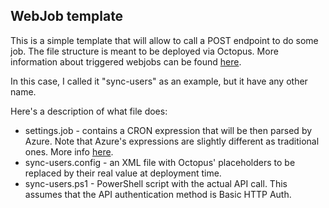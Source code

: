 ## WebJob template

This is a simple template that will allow to call a POST endpoint to do some job. The file structure is meant to be deployed via Octopus. More information about triggered webjobs can be found [here](https://octopus.com/docs/deployment-examples/azure-deployments/deploying-a-package-to-an-azure-web-app/deploying-web-jobs).

In this case, I called it "sync-users" as an example, but it have any other name.

Here's a description of what file does:

- settings.job - contains a CRON expression that will be then parsed by Azure. Note that Azure's expressions are slightly different as traditional ones. More info [here](https://docs.microsoft.com/en-us/azure/app-service/webjobs-create#ncrontab-expressions).
- sync-users.config - an XML file with Octopus' placeholders to be replaced by their real value at deployment time. 
- sync-users.ps1 - PowerShell script with the actual API call. This assumes that the API authentication method is Basic HTTP Auth. 

